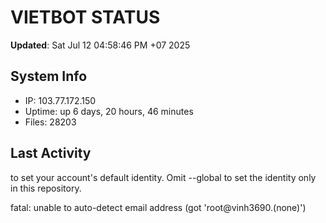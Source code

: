 # VIETBOT STATUS
**Updated**: Sat Jul 12 04:58:46 PM +07 2025

## System Info
- IP: 103.77.172.150
- Uptime: up 6 days, 20 hours, 46 minutes
- Files: 28203

## Last Activity

to set your account's default identity.
Omit --global to set the identity only in this repository.

fatal: unable to auto-detect email address (got 'root@vinh3690.(none)')
